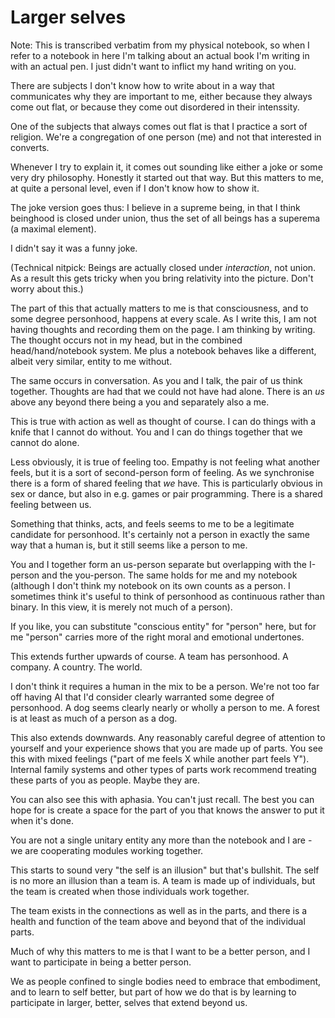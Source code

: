 # Larger selves

Note: This is transcribed verbatim from my physical notebook, so when I refer to a notebook in here I'm talking about an actual book I'm writing in with an actual pen. I just didn't want to inflict my hand writing on you.

There are subjects I don't know how to write about in a way that communicates why they are important to me, either because they always come out flat, or because they come out disordered in their intenssity.

One of the subjects that always comes out flat is that I practice a sort of religion. We're a congregation of one person (me) and not that interested in converts.

Whenever I try to explain it, it comes out sounding like either a joke or some very dry philosophy. Honestly it started out that way. But this matters to me, at quite a personal level, even if I don't know how to show it.

The joke version goes thus: I believe in a supreme being, in that I think beinghood is closed under union, thus the set of all beings has a superema (a maximal element).

I didn't say it was a funny joke.

(Technical nitpick: Beings are actually closed under *interaction*, not union. As a result this gets tricky when you bring relativity into the picture. Don't worry about this.)


The part of this that actually matters to me is that consciousness, and to some degree personhood, happens at every scale. As I write this, I am not having thoughts and recording them on the page. I am thinking by writing. The thought occurs not in my head, but in the combined head/hand/notebook system. Me plus a notebook behaves like a different, albeit very similar, entity to me without.

The same occurs in conversation. As you and I talk, the pair of us think together. Thoughts are had that we could not have had alone. There is an *us* above any beyond there being a you and separately also a me.

This is true with action as well as thought of course. I can do things with a knife that I cannot do without. You and I can do things together that we cannot do alone.

Less obviously, it is true of feeling too. Empathy is not feeling what another feels, but it is a sort of second-person form of feeling. As we synchronise there is a form of shared feeling that *we* have. This is particularly obvious in sex or dance, but also in e.g. games or pair programming. There is a shared feeling between us.

Something that thinks, acts, and feels seems to me to be a legitimate candidate for personhood. It's certainly not a person in exactly the same way that a human is, but it still seems like a person to me.

You and I together form an us-person separate but overlapping with the I-person and the you-person. The same holds for me and my notebook (although I don't think my notebook on its own counts as a person. I sometimes think it's useful to think of personhood as continuous rather than binary. In this view, it is merely not much of a person).

If you like, you can substitute "conscious entity" for "person" here, but for me "person" carries more of the right moral and emotional undertones.

This extends further upwards of course. A team has personhood. A company. A country. The world.

I don't think it requires a human in the mix to be a person. We're not too far off having AI that I'd consider clearly warranted some degree of personhood. A dog seems clearly nearly or wholly a person to me. A forest is at least as much of a person as a dog.

This also extends downwards. Any reasonably careful degree of attention to yourself and your experience shows that you are made up of parts. You see this with mixed feelings ("part of me feels X while another part feels Y"). Internal family systems and other types of parts work recommend treating these parts of you as people. Maybe they are.

You can also see this with aphasia. You can't just recall. The best you can hope for is create a space for the part of you that knows the answer to put it when it's done.

You are not a single unitary entity any more than the notebook and I are - we are cooperating modules working together.

This starts to sound very "the self is an illusion" but that's bullshit. The self is no more an illusion than a team is. A team is made up of individuals, but the team is created when those individuals work together.

The team exists in the connections as well as in the parts, and there is a health and function of the team above and beyond that of the individual parts.

Much of why this matters to me is that I want to be a better person, and I want to participate in being a better person.

We as people confined to single bodies need to embrace that embodiment, and to learn to self better, but part of how we do that is by learning to participate in larger, better, selves that extend beyond us.
